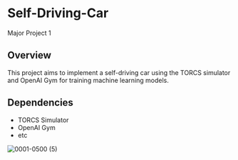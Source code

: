 # Self-Driving-Car
Major Project 1
## Overview

This project aims to implement a self-driving car using the TORCS simulator and OpenAI Gym for training machine learning models.

## Dependencies

- TORCS Simulator
- OpenAI Gym
- etc

![0001-0500 (5)](https://github.com/Tihsrah/Self-Driving-Car/assets/67807269/1f1cf26d-6c40-42c1-b29a-fe1ac605f709)
